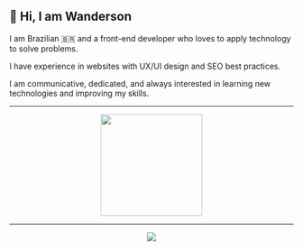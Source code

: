 ## 👋 Hi, I am Wanderson

I am Brazilian 🇧🇷 and a front-end developer who loves to apply technology to solve problems.

I have experience in websites with UX/UI design and SEO best practices.

I am communicative, dedicated, and always interested in learning new technologies and improving my skills.
<hr>

<center>
<a href="#">
  <img height="180" src="https://github-readme-stats.vercel.app/api/top-langs/?username=wanderson37&hide_title=true&layout=compact&langs_count=8&theme=chartreuse-dark&role=OWNER" />
</a>

<hr> 

<a href="https://www.freecodecamp.org/wanderson37" target="_blank">
  <img src="https://img.shields.io/freecodecamp/points/wanderson37?label=freeCodeCamp&logo=freecodecamp&style=for-the-badge" />
  
</a>
</center>
